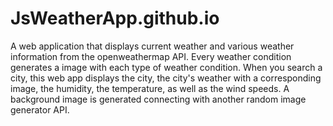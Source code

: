 # JsWeatherApp.github.io
A web application that displays current weather and various weather information from the openweathermap API. Every weather condition generates a image with each type of weather condition. When you search a city, this web app displays  the city, the city's weather with a corresponding image, the humidity, the temperature, as well as the wind speeds. A background image is generated connecting with another random image generator API.
